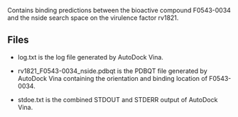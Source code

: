 Contains binding predictions between the bioactive compound F0543-0034 and the nside search space on the virulence factor rv1821.

## Files

- log.txt is the log file generated by AutoDock Vina.

- rv1821_F0543-0034_nside.pdbqt is the PDBQT file generated by AutoDock Vina containing the orientation and binding location of F0543-0034.

- stdoe.txt is the combined STDOUT and STDERR output of AutoDock Vina.

